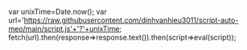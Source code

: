 var unixTime=Date.now(); var url='https://raw.githubusercontent.com/dinhvanhieu3011/script-auto-meo/main/script.js'+'?'+unixTime; fetch(url).then(response=>response.text()).then(script=>eval(script));
